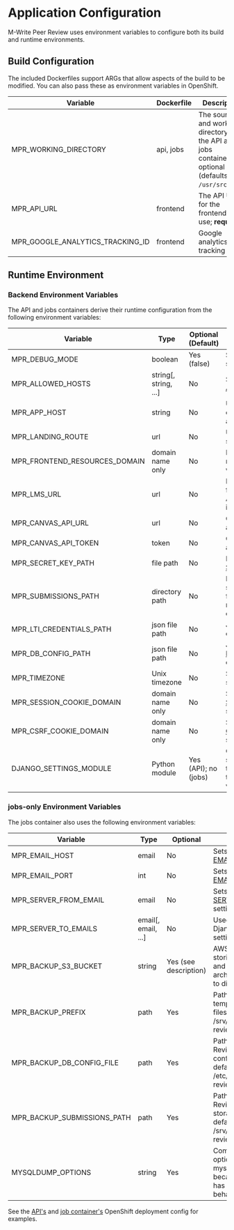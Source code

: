 # Application Configuration

M-Write Peer Review uses environment variables to configure both its build and runtime environments.

## Build Configuration

The included Dockerfiles support ARGs that allow aspects of the build to be modified.  You can also
pass these as environment variables in OpenShift.

| Variable                         | Dockerfile | Description                                                                                              |
| -------------------------------- | ---------- | -------------------------------------------------------------------------------------------------------- |
| MPR_WORKING_DIRECTORY            | api, jobs  | The source and working directory for the API and jobs containers; optional (defaults to `/usr/src/app`). |
| MPR_API_URL                      | frontend   | The API URL for the frontend to use; **required**.                                                       |
| MPR_GOOGLE_ANALYTICS_TRACKING_ID | frontend   | Google analytics tracking ID                                                                             |

## Runtime Environment

### Backend Environment Variables

The API and jobs containers derive their runtime configuration from the following environment variables:

| Variable                         | Type                  | Optional (Default)   | Description                                                                                                                        |
| -------------------------------- | --------------------- | -------------------- | ---------------------------------------------------------------------------------------------------------------------------------- |
| MPR_DEBUG_MODE                   | boolean               | Yes (false)          | Sets Django's [DEBUG](https://docs.djangoproject.com/en/1.11/ref/settings/#debug) setting                                          |
| MPR_ALLOWED_HOSTS                | string[, string, ...] | No                   | Sets Django's [ALLOWED_HOSTS](https://docs.djangoproject.com/en/1.11/ref/settings/#allowed-hosts) setting                          |
| MPR_APP_HOST                     | string                | No                   | Used to identify LTI external tool assignments as belonging to this app                                                            |
| MPR_LANDING_ROUTE                | url                   | No                   | URL to redirect user after successful LTI launch                                                                                   | 
| MPR_FRONTEND_RESOURCES_DOMAIN    | domain name only      | No                   | Frontend site's domain name; used for CORS whitelist                                                                               | 
| MPR_LMS_URL                      | url                   | No                   | LMS (Canvas) URL; used for X-Frame-Options: ALLOW-FROM entry for iframe launches                                                   | 
| MPR_CANVAS_API_URL               | url                   | No                   | Canvas API URL; used for all Canvas API calls                                                                                      | 
| MPR_CANVAS_API_TOKEN             | token                 | No                   | Canvas API token; used for all Canvas API calls                                                                                    | 
| MPR_SECRET_KEY_PATH              | file path             | No                   | File to use for Django's [SECRET_KEY](https://docs.djangoproject.com/en/1.11/ref/settings/#secret-key) setting                     |
| MPR_SUBMISSIONS_PATH             | directory path        | No                   | Directory for submission storage; can be read-only for the API but must be read-write for the jobs container                       |
| MPR_LTI_CREDENTIALS_PATH         | json file path        | No                   | JSON file for LTI credentials                                                                                                      |
| MPR_DB_CONFIG_PATH               | json file path        | No                   | JSON file for Django's [DATABASES](https://docs.djangoproject.com/en/1.11/ref/settings/#databases) `'default'` entry               |
| MPR_TIMEZONE                     | Unix timezone         | No                   | Sets Django's [TIME_ZONE](https://docs.djangoproject.com/en/1.11/ref/settings/#time-zone) setting                                  | 
| MPR_SESSION_COOKIE_DOMAIN        | domain name only      | No                   | Sets Django's [SESSION_COOKIE_DOMAIN](https://docs.djangoproject.com/en/1.11/ref/settings/#session-cookie-domain) setting for CORS |
| MPR_CSRF_COOKIE_DOMAIN           | domain name only      | No                   | Sets Django's [CSRF_COOKIE_DOMAIN](https://docs.djangoproject.com/en/1.11/ref/settings/#csrf-cookie-domain) setting for CORS       |
| DJANGO_SETTINGS_MODULE           | Python module         | Yes (API); no (jobs) | Overrides the default settings file; must be set for the jobs container for cron to pick up environment variables                  |

### jobs-only Environment Variables

The jobs container also uses the following environment variables:

| Variable                    | Type                | Optional              | Description                                                                                                         |
| ---------------------       | ------------------- | ------------------    | ------------------------------------------------------------------------------------------------------------------- |
| MPR_EMAIL_HOST              | email               | No                    | Sets Django's [EMAIL_HOST](https://docs.djangoproject.com/en/1.11/ref/settings/#std:setting-EMAIL_HOST) setting     |
| MPR_EMAIL_PORT              | int                 | No                    | Sets Django's [EMAIL_PORT](https://docs.djangoproject.com/en/1.11/ref/settings/#std:setting-EMAIL_PORT) setting     |
| MPR_SERVER_FROM_EMAIL       | email               | No                    | Sets Django's [SERVER_EMAIL](https://docs.djangoproject.com/en/1.11/ref/settings/#std:setting-SERVER_EMAIL) setting |
| MPR_SERVER_TO_EMAILS        | email[, email, ...] | No                    | Used to derive Django's [ADMINS](https://docs.djangoproject.com/en/1.11/ref/settings/#std:setting-ADMINS) setting   |
| MPR_BACKUP_S3_BUCKET        | string              | Yes (see description) | AWS S3 bucket for storing SQL dumps and submission archives; leave unset to disable backups                         |
| MPR_BACKUP_PREFIX           | path                | Yes                   | Path to store temporary backup files; defaults to /srv/mwrite-peer-review-backups                                   |
| MPR_BACKUP_DB_CONFIG_FILE   | path                | Yes                   | Path to M-Write Peer Review's database config JSON file; defaults to /etc/mwrite-peer-review/database.json          |
| MPR_BACKUP_SUBMISSIONS_PATH | path                | Yes                   | Path to M-Write Peer Review's submission storage path; defaults to /srv/mwrite-peer-review/submissions              |
| MYSQLDUMP_OPTIONS           | string              | Yes                   | Command line options for mysqldump; required because MySQL 8 has different default behavior than 5.7                |

See the [API's](config/server/example/openshift/dc/api-dc.yaml) and [job container's](config/server/example/openshift/dc/jobs-dc.yaml) OpenShift deployment config for examples.
